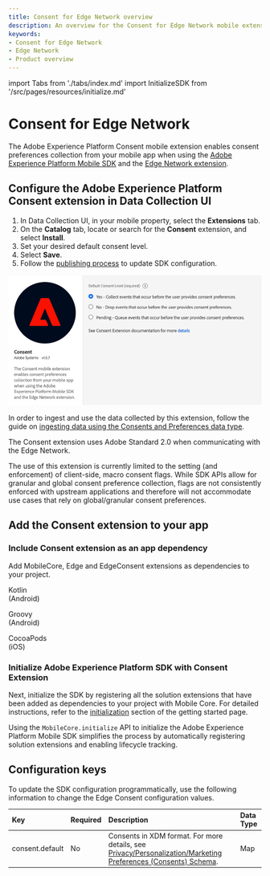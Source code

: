 ```yaml
---
title: Consent for Edge Network overview
description: An overview for the Consent for Edge Network mobile extension.
keywords:
- Consent for Edge Network
- Edge Network
- Product overview
---
```


import Tabs from './tabs/index.md'
import InitializeSDK from '/src/pages/resources/initialize.md'

# Consent for Edge Network

The Adobe Experience Platform Consent mobile extension enables consent preferences collection from your mobile app when using the [Adobe Experience Platform Mobile SDK](../../home/base/mobile-core/index.md) and the [Edge Network extension](../edge-network/index.md).

## Configure the Adobe Experience Platform Consent extension in Data Collection UI

1. In Data Collection UI, in your mobile property, select the **Extensions** tab.
2. On the **Catalog** tab, locate or search for the **Consent** extension, and select **Install**.
3. Set your desired default consent level.
4. Select **Save**.
5. Follow the [publishing process](../../home/getting-started/create-a-mobile-property.md#publish-the-configuration) to update SDK configuration.

![AEP Consent extension configuration](./assets/index/configuration.png)

<InlineAlert variant="info" slots="text"/>

In order to ingest and use the data collected by this extension, follow the guide on [ingesting data using the Consents and Preferences data type](https://experienceleague.adobe.com/docs/experience-platform/xdm/data-types/consents.html#ingest).

<InlineAlert variant="info" slots="text"/>

The Consent extension uses Adobe Standard 2.0 when communicating with the Edge Network.

<InlineAlert variant="warning" slots="text"/>

The use of this extension is currently limited to the setting (and enforcement) of client-side, macro consent flags. While SDK APIs allow for granular and global consent preference collection, flags are not consistently enforced with upstream applications and therefore will not accommodate use cases that rely on global/granular consent preferences.

## Add the Consent extension to your app

### Include Consent extension as an app dependency

Add MobileCore, Edge and EdgeConsent extensions as dependencies to your project.

<TabsBlock orientation="horizontal" slots="heading, content" repeat="3"/>

Kotlin<br/>(Android)

<Tabs query="platform=android-kotlin&task=add"/>

Groovy<br/>(Android)

<Tabs query="platform=android-groovy&task=add"/>

CocoaPods<br/>(iOS)

<Tabs query="platform=ios-pods&task=add"/>

### Initialize Adobe Experience Platform SDK with Consent Extension

Next, initialize the SDK by registering all the solution extensions that have been added as dependencies to your project with Mobile Core. For detailed instructions, refer to the [initialization](/src/pages/home/getting-started/get-the-sdk/#2-add-initialization-code) section of the getting started page.

Using the `MobileCore.initialize` API to initialize the Adobe Experience Platform Mobile SDK simplifies the process by automatically registering solution extensions and enabling lifecycle tracking.

<InitializeSDK query="componentClass=TabsBlock"/>

## Configuration keys

To update the SDK configuration programmatically, use the following information to change the Edge Consent configuration values.

| Key | Required | Description | Data Type |
| :--- | :--- | :--- | :--- |
| consent.default | No | Consents in XDM format. For more details, see [Privacy/Personalization/Marketing Preferences (Consents) Schema](https://github.com/adobe/xdm/blob/master/docs/reference/mixins/profile/profile-consents.schema.md). | Map |
